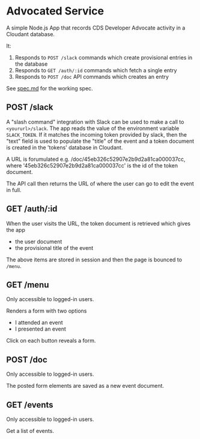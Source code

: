 # Advocated Service

A simple Node.js App that records CDS Developer Advocate activity in a Cloudant database.

It: 

1. Responds to `POST /slack` commands which create provisional entries in the database
2. Responds to `GET /auth/:id` commands which fetch a single entry
3. Responds to `POST /doc` API commands which creates an entry

See [spec.md](spec.md) for the working spec.

## POST /slack

A "slash command" integration with Slack can be used to make a call to `<yoururl>/slack`. The app reads the value of the environment variable `SLACK_TOKEN`. If it matches the incoming token provided by slack, then the "text" field is used to populate the "title" of the event and a token document is created in the 'tokens' database in Cloudant.
  
A URL is forumulated e.g. /doc/45eb326c52907e2b9d2a81ca000037cc, where '45eb326c52907e2b9d2a81ca000037cc' is the id of the token document.

The API call then returns the URL of where the user can go to edit the event in full.

## GET /auth/:id

When the user visits the URL, the token document is retrieved which gives the app

* the user document
* the provisional title of the event

The above items are stored in session and then the page is bounced to `/menu`.


## GET /menu

Only accessible to logged-in users. 

Renders a form with two options

* I attended an event
* I presented an event

Click on each button reveals a form.

## POST /doc

Only accessible to logged-in users. 

The posted form elements are saved as a new event document.


## GET /events

Only accessible to logged-in users. 

Get a list of events. 
